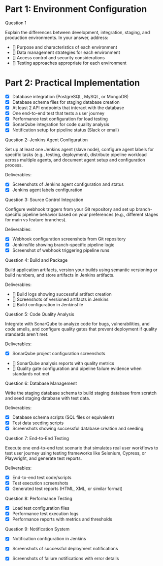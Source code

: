 # Part 1: Environment Configuration
Question 1

Explain the differences between development, integration, staging, and production environments. In your answer, address:

- [] Purpose and characteristics of each environment
- [] Data management strategies for each environment
- [] Access control and security considerations
- [] Testing approaches appropriate for each environment


# Part 2: Practical Implementation

- [X] Database integration (PostgreSQL, MySQL, or MongoDB)
- [X] Database schema files for staging database creation
- [X] At least 2 API endpoints that interact with the database
- [X] One end-to-end test that tests a user journey
- [X] Performance test configuration for load testing
- [X] SonarQube integration for code quality analysis
- [X] Notification setup for pipeline status (Slack or email)

Question 2: Jenkins Agent Configuration

Set up at least one Jenkins agent (slave node), configure agent labels for specific tasks (e.g., testing, deployment), distribute pipeline workload across multiple agents, and document agent setup and configuration process.

Deliverables:

- [X] Screenshots of Jenkins agent configuration and status
- [X] Jenkins agent labels configuration

Question 3: Source Control Integration

Configure webhook triggers from your Git repository and set up branch-specific pipeline behavior based on your preferences (e.g., different stages for main vs feature branches).

Deliverables:

- [X] Webhook configuration screenshots from Git repository
- [X] Jenkinsfile showing branch-specific pipeline logic
- [X] Screenshot of webhook triggering pipeline runs

Question 4: Build and Package

Build application artifacts, version your builds using semantic versioning or build numbers, and store artifacts in Jenkins artifacts.

Deliverables:

- [] Build logs showing successful artifact creation
- [] Screenshots of versioned artifacts in Jenkins
- [] Build configuration in Jenkinsfile

Question 5: Code Quality Analysis

Integrate with SonarQube to analyze code for bugs, vulnerabilities, and code smells, and configure quality gates that prevent deployment if quality standards aren't met.

Deliverables:

- [X] SonarQube project configuration screenshots
- [] SonarQube analysis reports with quality metrics
- [] Quality gate configuration and pipeline failure evidence when standards not met

Question 6: Database Management

Write the staging database schema to build staging database from scratch and seed staging database with test data.

Deliverables:

- [X] Database schema scripts (SQL files or equivalent)
- [X] Test data seeding scripts
- [X] Screenshots showing successful database creation and seeding

Question 7: End-to-End Testing

Execute one end-to-end test scenario that simulates real user workflows to test user journey using testing frameworks like Selenium, Cypress, or Playwright, and generate test reports.

Deliverables:

- [X] End-to-end test code/scripts
- [X] Test execution screenshots 
- [X] Generated test reports (HTML, XML, or similar format)

Question 8: Performance Testing

- [X] Load test configuration files
- [X] Performance test execution logs
- [X] Performance reports with metrics and thresholds

Question 9: Notification System

- [X] Notification configuration in Jenkins
- [X] Screenshots of successful deployment notifications
- [X] Screenshots of failure notifications with error details

